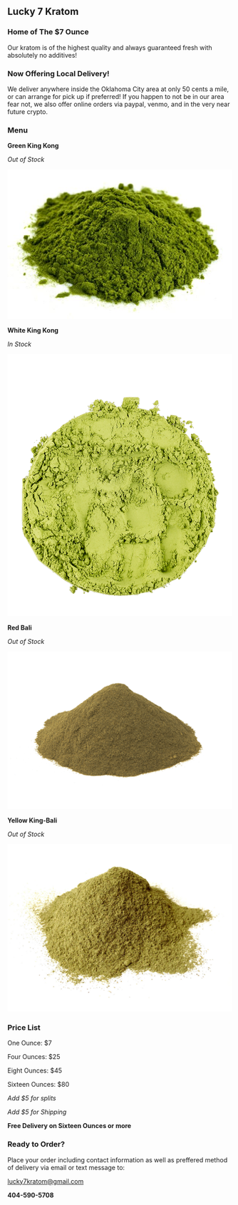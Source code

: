 ## Lucky 7 Kratom

### Home of The $7 Ounce

Our kratom is of the highest quality and always guaranteed fresh with absolutely no additives!  

### Now Offering Local Delivery!
We deliver anywhere inside the Oklahoma City area at only 50 cents a mile, or can arrange for pick up if preferred! If you happen to not be in our area fear not, we also offer online orders via paypal, venmo, and in the very near future crypto.

### Menu

**Green King Kong**

_Out of Stock_

![Green Kratom](/assets/green-kratom.jpeg)

**White King Kong**

_In Stock_

![White Kratom](/assets/White-kratom.jpg)

**Red Bali**

_Out of Stock_

![Red Kratom](/assets/red-bali.png)

**Yellow King-Bali**

_Out of Stock_

![Yellow Kratom](/assets/yellow-kratom.jpg)

### Price List

One Ounce: $7

Four Ounces: $25

Eight Ounces: $45

Sixteen Ounces: $80

_Add $5 for splits_

_Add $5 for Shipping_

**Free Delivery on Sixteen Ounces or more**

### Ready to Order?

Place your order including contact information as well as preffered method of delivery via email or text message to: 

lucky7kratom@gmail.com

**404-590-5708**

